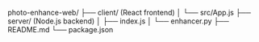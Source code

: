 photo-enhance-web/
 ├── client/         (React frontend)
 │   └── src/App.js
 ├── server/         (Node.js backend)
 │   ├── index.js
 │   └── enhancer.py
 ├── README.md
 └── package.json

